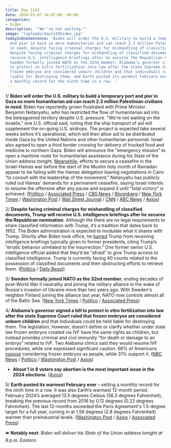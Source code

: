 ```yaml
---
title: Day 1143
date: 2024-03-07 14:07:00 -08:00
categories:
- biden
description: '"We''re not waiting."'
image: "/uploads/day1143biden.jpg"
todayInOneSentence: 'Biden will order the U.S. military to build a temporary port
  and pier in Gaza so more humanitarian aid can reach 2.3 million Palestinian civilians
  in need; despite facing criminal charges for mishandling of classified documents,
  despite facing criminal charges for mishandling of classified documents, Trump will
  receive U.S. intelligence briefings after he secures the Republican nomination;
  Sweden formally joined NATO as the 32nd member; Alabama’s governor signed a bill
  to protect in vitro fertilization into law after the state Supreme Court ruled that
  frozen embryos are considered unborn children and that individuals could be held
  liable for destroying them; and Earth posted its warmest February ever – setting
  a monthly record for the ninth time in a row. '
---
```


1/ **Biden will order the U.S. military to build a temporary port and pier in Gaza so more humanitarian aid can reach 2.3 million Palestinian civilians in need**. Biden has reportedly grown frustrated with Prime Minister Benjamin Netanyahu, who has restricted the flow of humanitarian aid into the beleaguered territory despite U.S. pressure. "We're not waiting on the Israelis," one U.S. official said, noting that the ship transport of aid will supplement the on-going U.S. airdrops. The project is expected take several weeks before it’s operational, which will then allow aid to be distributed inside Gaza by the United Nations and other humanitarian personnel. Israel also agreed to open a third border crossing for delivery of trucked food and medicine to northern Gaza. Biden will announce the "emergency mission" to open a maritime route for humanitarian assistance during his State of the Union address tonight. [Meanwhile](https://www.bloomberg.com/news/articles/2024-03-07/hopes-fade-of-gaza-cease-fire-before-ramadan-after-failed-talks?sref=MIBMEEoj), efforts to secure a ceasefire in the Israel-Hamas war before the start of the Muslim holy month of Ramadan appear to be failing with the Hamas delegation leaving negotiations in Cairo “to consult with the leadership of the movement.” Netanyahu has publicly ruled out Hamas' demands for a permanent ceasefire, saying Israel intends to resume the offensive after any pause and expand it until "total victory" is achieved. ([Politico](https://www.politico.com/news/2024/03/07/biden-building-port-in-gaza-to-deliver-aid-00145636) / [Associated Press](https://apnews.com/article/israel-hamas-war-news-03-07-24-5657eedc005040694a9ab935ce3e39e5) / [CBS News](https://www.cbsnews.com/news/biden-gaza-port-us-military-humanitarian-aid-state-of-the-union/) / [Bloomberg](https://www.bloomberg.com/news/articles/2024-03-07/biden-to-direct-military-to-establish-gaza-port-to-deliver-aid?sref=MIBMEEoj) / [New York Times](https://www.nytimes.com/live/2024/03/07/world/israel-hamas-war-gaza-news) / [Washington Post](https://www.washingtonpost.com/world/2024/03/07/israel-hamas-war-news-gaza-palestine/#link-CIM5OJRLBNAZ5BNI3C23FZRAUU) / [Wall Street Journal](https://www.wsj.com/world/middle-east/biden-to-announce-creation-of-gaza-port-to-receive-aid-5fc131b8) / [CNN](https://www.cnn.com/middleeast/live-news/israel-hamas-war-gaza-news-03-07-24/index.html) / [ABC News](https://abcnews.go.com/Politics/sotu-biden-announce-emergency-us-military-mission-build/story?id=107889126) / [Axios](https://www.axios.com/2024/03/07/biden-port-gaza-humanitarian-aid-state-union))

2/ **Despite facing criminal charges for mishandling of classified documents, Trump will receive U.S. intelligence briefings after he secures the Republican nomination**. Although the there are no legal requirements to share classified information with Trump, it’s a tradition that dates back to 1952. The Biden administration is expected to modulate what it shares with Trump. Shortly after Biden took office, he [barred](https://whatthefuckjusthappenedtoday.com/2021/02/08/day-20/#6-biden-citing-trump%E2%80%99s-%E2%80%9Cerratic-beha) Trump from receiving intelligence briefings typically given to former presidents, citing Trump’s “erratic behavior unrelated to the insurrection.” One former senior U.S. intelligence official added that they’d be “afraid” to give Trump access to classified intelligence. Trump is currently facing 40 counts related to the possession of classified documents and then obstructing efforts to retrieve them. ([Politico](https://www.politico.com/news/2024/03/07/biden-intel-briefings-trump-00145651) / [Daily Beast](https://www.thedailybeast.com/trump-may-receive-intelligence-briefing-despite-classified-documents-case))

3/ **Sweden formally joined NATO as the 32nd member**, ending decades of post-World War II neutrality and joining the military alliance in the wake of Russia's invasion of Ukraine more than two years ago. With Sweden's neighbor Finland joining the alliance last year, NATO now controls almost all of the Baltic Sea. ([New York Times](https://www.nytimes.com/2024/03/07/world/europe/sweden-nato-neutrality.html) / [Politico](https://www.politico.eu/article/sweden-is-now-a-full-nato-member/) / [Associated Press](https://apnews.com/article/sweden-nato-us-russia-ukraine-8372bc866c8ddcf42d2b8209fa5cd2b1))

4/ **Alabama’s governor signed a bill to protect in vitro fertilization into law after the state Supreme Court ruled that frozen embryos are considered unborn children** and that individuals could be held liable for destroying them. The legislation, however, doesn’t define or clarify whether under state law frozen embryos created via IVF have the same rights as children, but instead provides criminal and civil immunity “for death or damage to an embryo” related to IVF. Two Alabama clinics said they would resume IVF procedures, while one expressed significant caution. 66% of Americans [oppose](https://www.axios.com/2024/02/28/alabama-ivf-ruling-poll-ipsos) considering frozen embryos as people, while 31% support it. ([NBC News](https://www.nbcnews.com/politics/alabama-lawmakers-ivf-protection-bill-vote-rcna141710) / [Politico](https://www.politico.com/news/2024/03/07/alabama-ivf-ruling-bill-00145628) / [Washington Post](https://www.washingtonpost.com/nation/2024/03/06/alabama-governor-signs-ivf-bill/) / [Axios](https://www.axios.com/2024/03/07/alabama-ivf-fertility-protection-bill))

* **About 1 in 8 voters say abortion is the most important issue in the 2024 elections**. ([Axios](https://www.axios.com/2024/03/07/abortion-voters-top-issue-kff-poll))

5/ **Earth posted its warmest February ever** – setting a monthly record for the ninth time in a row. It was also Earth’s warmest 12-month period. February 2024’s averaged 13.5 degrees Celsius (56.3 degrees Fahrenheit), breaking the previous record from 2016 by 0.12 degrees (0.22 degrees Fahrenheit). The last 12-months exceeded the Paris Agreement's 1.5-degree target for a full year, coming in at 1.56 degrees (2.8 degrees Fahrenheit) warmer than preindustrial levels. ([Washington Post](https://www.washingtonpost.com/weather/2024/03/06/earth-hottest-february-winter-climate/) / [Axios](https://www.axios.com/2024/03/07/weather-heat-climate-change) / [Associated Press](https://apnews.com/article/hot-climate-change-records-oceans-0af09f155051b25d245a0fd28fe23af6))

**⏩ Notably next**: *Biden will deliver his State of the Union address tonight at 9 p.m. Eastern*.